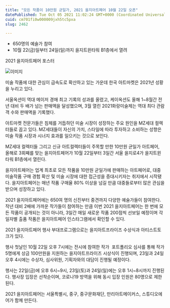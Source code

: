 ```yaml
---
title: "모든 작품이 10만원 균일가, 2021 을지아트페어 10월 22일 오픈"
datePublished: Tue Oct 05 2021 11:02:24 GMT+0000 (Coordinated Universal Time)
cuid: cm701fi0w000009jxh5tc5pxa
slug: 2462

---
```



- 650명의 예술가 참여
- 10월 22(금)일부터 24일(일)까지 을지트윈타워 B1층에서 열려

2021 을지아트페어 포스터

![이미지](https://cdn.hashnode.com/res/hashnode/image/upload/v1739251487926/6a576f23-b54b-46a6-8b08-af3592a75fd3.jpeg)

미술 작품에 대한 관심이 급속도로 확산하고 있는 가운데 한국 아트마켓은 2021년 성황을 누리고 있다.

서울옥션이 역대 메이저 경매 최고 기록의 성과를 올렸고, 케이옥션도 올해 1~8월간 전년 대비 두 배가 넘는 판매액을 달성했으며, 3월 열린 2021화랑미술제는 역대 최다 관람객 수와 판매액을 기록했다.

아트마켓 전문가들은 침체를 거듭하던 미술 시장이 성장하는 주요 원인을 MZ세대 컬렉터들로 꼽고 있다. MZ세대들이 자신의 가치, 스타일에 따라 투자하고 소비하는 성향은 미술 작품 시장과 시너지 효과를 일으키는 것으로 보인다.

MZ세대 컬렉터들 그리고 신규 아트컬렉터들이 주목할 만한 10만원 균일가 아트페어, 올해로 3회째를 맞는 을지아트페어가 10월 22일부터 3일간 서울 을지로4가 을지트윈타워 B1층에서 열린다.

을지아트페어는 업계 최초로 모든 작품을 10만원 균일가에 판매하는 아트페어로, 대중 미술작품 구매 경험 확산 및 미술 시장에 대한 접근성을 증대시키자는 취지에서 시작됐다. 을지아트페어는 매년 작품 구매율 80% 이상을 넘길 만큼 대중들로부터 많은 관심을 받으며 성장하고 있다.

2021 을지아트페어에는 650여 명의 신진부터 중견까지 다양한 예술가들이 참여한다. 작년 대비 2배에 가까운 작가들이 참여하는 만큼 이번 2021 을지아트페어는 한 번에 모든 작품이 공개되는 것이 아니라, 3일간 매일 새로운 작품 200점씩 선보일 예정이며 각 일자별 출품 작품은 을지아트페어 인스타그램에서 확인할 수 있다.

2021 을지아트페어 행사 부대프로그램으로는 을지아트프라이즈 수상식과 아티스트토크가 있다.

행사 첫날인 10월 22일 오후 7시에는 전시에 참여한 작가  포트폴리오 심사를 통해 작가 5명에게 상금 100만원을 지원하는 을지아트프라이즈 시상식이 진행되며, 23일과 24일 오후 4시에는 수상자, 심사위원, 기획자와의 대담이 진행될 예정이다.

행사는 22일(금)에 오후 6시~9시, 23일(토)과 24일(일)에는 오후 1시~8시까지 진행된다. 행사장 입장은 선착순이며, 코로나19 방역을 위해 동시 입장 인원은 80명으로 제한된다.

2021 을지아트페어는 서울특별시, 중구, 중구문화재단, 만리아트메이커스, 스튜디오에어가 함께 만든다.